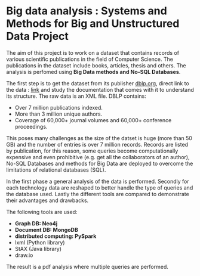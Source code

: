 # Big data analysis : Systems and Methods for Big and Unstructured Data Project

The aim of this project is to work on a dataset that contains records of various scientific
publications in the field of Computer Science. The publications in the dataset include books,
articles, thesis and others. The analysis is perfomed using **Big Data methods and No-SQL Databases**.

The first step is to get the dataset from its publisher [dblp.org](https://dblp.org), direct link to the data : [link](https://dblp.uni-trier.de/xml/) and study the documentation
that comes with it to understand its structure. The raw data is an XML file.
DBLP contains:
* Over 7 million publications indexed.
* More than 3 million unique authors.
* Coverage of 60,000+ journal volumes and 60,000+ conference proceedings.


This poses many challenges as the size of the datset is huge (more than 50 GB) and the number of entries is over 7 million records. Records are listed by publication, for this reason, some queries become computationally expensive and even prohibitive (e.g. get all the collaborators of an author), No-SQL Databases and methods for Big Data are deployed to overcome the limitations of relational databases (SQL).

In the first phase a general analysis of the data is performed. Secondly for each technology data are reshaped to better handle the type of queries and the database used. Lastly the different tools are compared to demonstrate their advantages and drawbacks.

The following tools are used:
* **Graph DB: Neo4j**
* **Document DB: MongoDB**
* **distributed computing: PySpark**
* lxml (Python library)
* StAX (Java library)
* draw.io

The result is a pdf analysis where multiple queries are performed.




